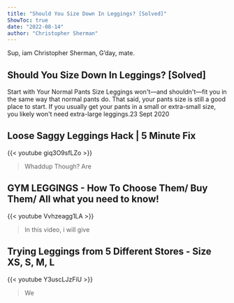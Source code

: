 ```yaml
---
title: "Should You Size Down In Leggings? [Solved]"
ShowToc: true 
date: "2022-08-14"
author: "Christopher Sherman" 
---
```


Sup, iam Christopher Sherman, G’day, mate.
## Should You Size Down In Leggings? [Solved]
Start with Your Normal Pants Size Leggings won't—and shouldn't—fit you in the same way that normal pants do. That said, your pants size is still a good place to start. If you usually get your pants in a small or extra-small size, you likely won't need extra-large leggings.23 Sept 2020

## Loose Saggy Leggings Hack | 5 Minute Fix
{{< youtube giq3O9sfLZo >}}
>Whaddup Though? Are 

## GYM LEGGINGS - How To Choose Them/ Buy Them/ All what you need to know!
{{< youtube Vvhzeagg1LA >}}
>In this video, i will give 

## Trying Leggings from 5 Different Stores - Size XS, S, M, L
{{< youtube Y3uscLJzFiU >}}
>We

